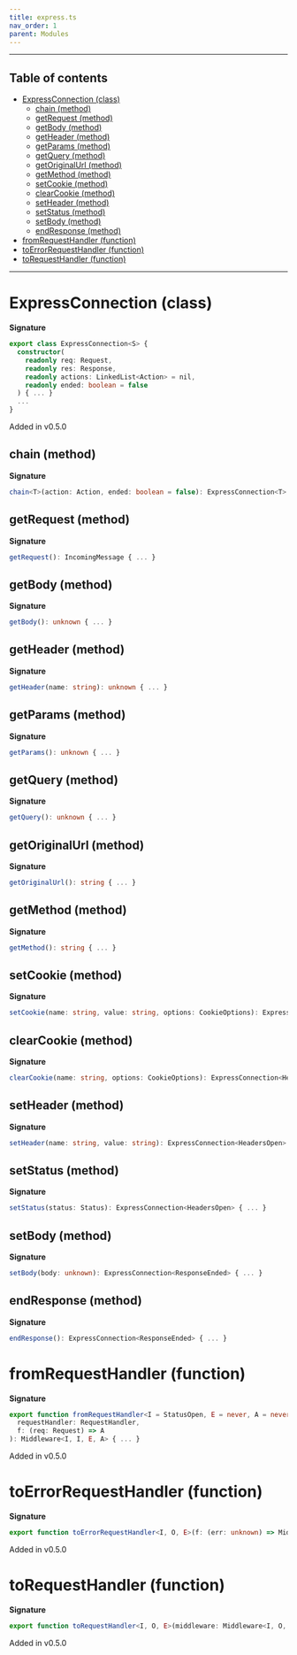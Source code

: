 ```yaml
---
title: express.ts
nav_order: 1
parent: Modules
---
```


---

<h2 class="text-delta">Table of contents</h2>

- [ExpressConnection (class)](#expressconnection-class)
  - [chain (method)](#chain-method)
  - [getRequest (method)](#getrequest-method)
  - [getBody (method)](#getbody-method)
  - [getHeader (method)](#getheader-method)
  - [getParams (method)](#getparams-method)
  - [getQuery (method)](#getquery-method)
  - [getOriginalUrl (method)](#getoriginalurl-method)
  - [getMethod (method)](#getmethod-method)
  - [setCookie (method)](#setcookie-method)
  - [clearCookie (method)](#clearcookie-method)
  - [setHeader (method)](#setheader-method)
  - [setStatus (method)](#setstatus-method)
  - [setBody (method)](#setbody-method)
  - [endResponse (method)](#endresponse-method)
- [fromRequestHandler (function)](#fromrequesthandler-function)
- [toErrorRequestHandler (function)](#toerrorrequesthandler-function)
- [toRequestHandler (function)](#torequesthandler-function)

---

# ExpressConnection (class)

**Signature**

```ts
export class ExpressConnection<S> {
  constructor(
    readonly req: Request,
    readonly res: Response,
    readonly actions: LinkedList<Action> = nil,
    readonly ended: boolean = false
  ) { ... }
  ...
}
```

Added in v0.5.0

## chain (method)

**Signature**

```ts
chain<T>(action: Action, ended: boolean = false): ExpressConnection<T> { ... }
```

## getRequest (method)

**Signature**

```ts
getRequest(): IncomingMessage { ... }
```

## getBody (method)

**Signature**

```ts
getBody(): unknown { ... }
```

## getHeader (method)

**Signature**

```ts
getHeader(name: string): unknown { ... }
```

## getParams (method)

**Signature**

```ts
getParams(): unknown { ... }
```

## getQuery (method)

**Signature**

```ts
getQuery(): unknown { ... }
```

## getOriginalUrl (method)

**Signature**

```ts
getOriginalUrl(): string { ... }
```

## getMethod (method)

**Signature**

```ts
getMethod(): string { ... }
```

## setCookie (method)

**Signature**

```ts
setCookie(name: string, value: string, options: CookieOptions): ExpressConnection<HeadersOpen> { ... }
```

## clearCookie (method)

**Signature**

```ts
clearCookie(name: string, options: CookieOptions): ExpressConnection<HeadersOpen> { ... }
```

## setHeader (method)

**Signature**

```ts
setHeader(name: string, value: string): ExpressConnection<HeadersOpen> { ... }
```

## setStatus (method)

**Signature**

```ts
setStatus(status: Status): ExpressConnection<HeadersOpen> { ... }
```

## setBody (method)

**Signature**

```ts
setBody(body: unknown): ExpressConnection<ResponseEnded> { ... }
```

## endResponse (method)

**Signature**

```ts
endResponse(): ExpressConnection<ResponseEnded> { ... }
```

# fromRequestHandler (function)

**Signature**

```ts
export function fromRequestHandler<I = StatusOpen, E = never, A = never>(
  requestHandler: RequestHandler,
  f: (req: Request) => A
): Middleware<I, I, E, A> { ... }
```

Added in v0.5.0

# toErrorRequestHandler (function)

**Signature**

```ts
export function toErrorRequestHandler<I, O, E>(f: (err: unknown) => Middleware<I, O, E, void>): ErrorRequestHandler { ... }
```

Added in v0.5.0

# toRequestHandler (function)

**Signature**

```ts
export function toRequestHandler<I, O, E>(middleware: Middleware<I, O, E, void>): RequestHandler { ... }
```

Added in v0.5.0
